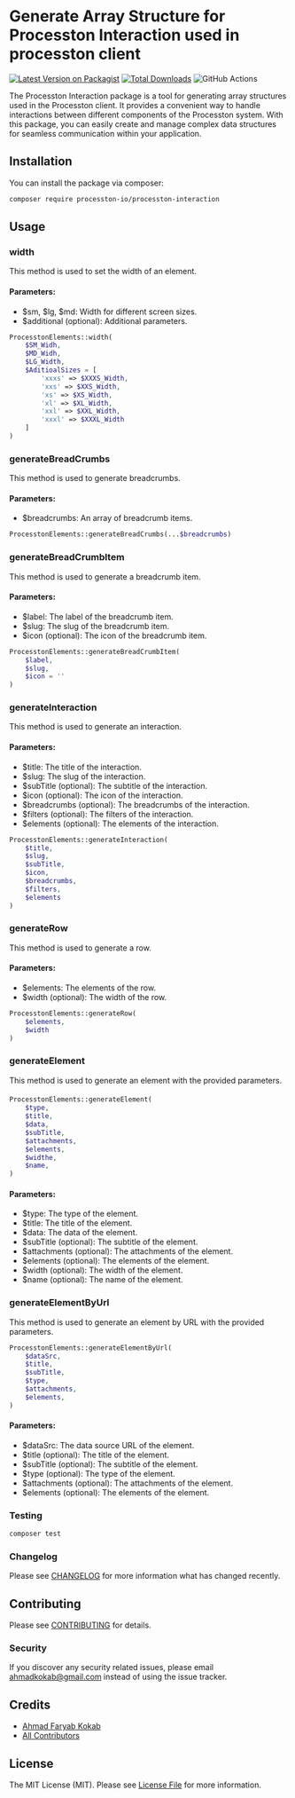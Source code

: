 # Generate Array Structure for Processton Interaction used in processton client

[![Latest Version on Packagist](https://img.shields.io/packagist/v/processton-io/processton-interaction.svg?style=flat-square)](https://packagist.org/packages/processton-io/processton-interaction)
[![Total Downloads](https://img.shields.io/packagist/dt/processton-io/processton-interaction.svg?style=flat-square)](https://packagist.org/packages/processton-io/processton-interaction)
![GitHub Actions](https://github.com/processton-io/processton-interaction/actions/workflows/main.yml/badge.svg)

The Processton Interaction package is a tool for generating array structures used in the Processton client. It provides a convenient way to handle interactions between different components of the Processton system. With this package, you can easily create and manage complex data structures for seamless communication within your application.

## Installation

You can install the package via composer:

```bash
composer require processton-io/processton-interaction
```

## Usage


### width
This method is used to set the width of an element.
#### Parameters:

* $sm, $lg, $md: Width for different screen sizes.
* $additional (optional): Additional parameters.

```php
ProcesstonElements::width(
    $SM_Widh,
    $MD_Widh,
    $LG_Width,
    $AditioalSizes = [
        'xxxs' => $XXXS_Width,
        'xxs' => $XXS_Width,
        'xs' => $XS_Width,
        'xl' => $XL_Width,
        'xxl' => $XXL_Width,
        'xxxl' => $XXXL_Width
    ]
)
```

### generateBreadCrumbs
This method is used to generate breadcrumbs.
#### Parameters:

* $breadcrumbs: An array of breadcrumb items.

```php
ProcesstonElements::generateBreadCrumbs(...$breadcrumbs)
```


### generateBreadCrumbItem
This method is used to generate a breadcrumb item.
#### Parameters:

* $label: The label of the breadcrumb item.
* $slug: The slug of the breadcrumb item.
* $icon (optional): The icon of the breadcrumb item.

```php
ProcesstonElements::generateBreadCrumbItem(
    $label,
    $slug,
    $icon = ''
)
```


### generateInteraction
This method is used to generate an interaction.
#### Parameters:

* $title: The title of the interaction.
* $slug: The slug of the interaction.
* $subTitle (optional): The subtitle of the interaction.
* $icon (optional): The icon of the interaction.
* $breadcrumbs (optional): The breadcrumbs of the interaction.
* $filters (optional): The filters of the interaction.
* $elements (optional): The elements of the interaction.

```php
ProcesstonElements::generateInteraction(
    $title,
    $slug,
    $subTitle,
    $icon,
    $breadcrumbs,
    $filters,
    $elements
)
```

### generateRow
This method is used to generate a row.
#### Parameters:

* $elements: The elements of the row.
* $width (optional): The width of the row.

```php
ProcesstonElements::generateRow(
    $elements,
    $width
)
```

### generateElement

This method is used to generate an element with the provided parameters.
#### 
```php
ProcesstonElements::generateElement(
    $type, 
    $title, 
    $data, 
    $subTitle, 
    $attachments, 
    $elements,
    $widthe,
    $name,
)
```
#### Parameters:

* $type: The type of the element.
* $title: The title of the element.
* $data: The data of the element.
* $subTitle (optional): The subtitle of the element.
* $attachments (optional): The attachments of the element.
* $elements (optional): The elements of the element.
* $width (optional): The width of the element.
* $name (optional): The name of the element.

### generateElementByUrl
This method is used to generate an element by URL with the provided parameters.

```php
ProcesstonElements::generateElementByUrl(
    $dataSrc,
    $title,
    $subTitle,
    $type,
    $attachments,
    $elements,
)
```
#### Parameters:

* $dataSrc: The data source URL of the element.
* $title (optional): The title of the element.
* $subTitle (optional): The subtitle of the element.
* $type (optional): The type of the element.
* $attachments (optional): The attachments of the element.
* $elements (optional): The elements of the element.


### Testing

```bash
composer test
```

### Changelog

Please see [CHANGELOG](CHANGELOG.md) for more information what has changed recently.

## Contributing

Please see [CONTRIBUTING](CONTRIBUTING.md) for details.

### Security

If you discover any security related issues, please email ahmadkokab@gmail.com instead of using the issue tracker.

## Credits

-   [Ahmad Faryab Kokab](https://github.com/processton-io)
-   [All Contributors](../../contributors)

## License

The MIT License (MIT). Please see [License File](LICENSE.md) for more information.
